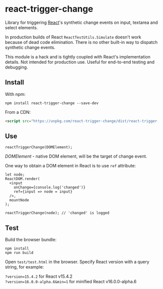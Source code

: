 # react-trigger-change

Library for triggering [React](https://github.com/facebook/react/)'s synthetic change events on input, textarea and select elements.

In production builds of React `ReactTestUtils.Simulate` doesn't work because of dead code elimination. There is no other built-in way to dispatch synthetic change events.

This module is a hack and is tightly coupled with React's implementation details. Not intended for production use. Useful for end-to-end testing and debugging.

## Install

With npm:

```
npm install react-trigger-change --save-dev
```

From a CDN:

```HTML
<script src="https://unpkg.com/react-trigger-change/dist/react-trigger-change.js"></script>
```

## Use

```JSX
reactTriggerChange(DOMElement);
```

*DOMElement* - native DOM element, will be the target of change event.

One way to obtain a DOM element in React is to use `ref` attribute:

```JSX
let node;
ReactDOM.render(
  <input
    onChange={console.log('changed')}
    ref={input => node = input}
  />,
  mountNode
);

reactTriggerChange(node); // 'changed' is logged
```

## Test

Build the browser bundle:

```
npm install
npm run build
```

Open `test/test.html` in the browser.
Specify React version with a query string, for example:

`?version=15.4.2` for React v15.4.2  
`?version=16.0.0-alpha.6&min=1` for minified React v16.0.0-alpha.6
